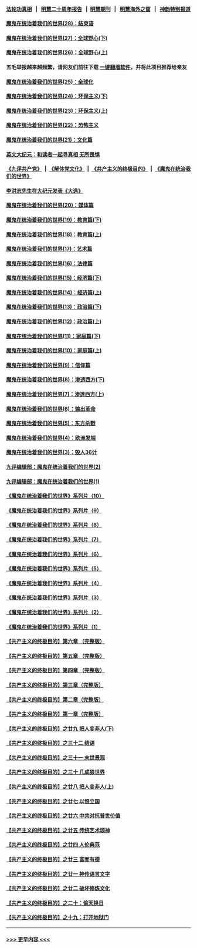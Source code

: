 #### [法轮功真相](https://github.com/gfw-breaker/truth/blob/master/README.md?t=0) &nbsp;&nbsp;|&nbsp;&nbsp; [明慧二十周年报告](https://github.com/gfw-breaker/mh-reports/blob/master/README.md?t=0) &nbsp;&nbsp;|&nbsp;&nbsp;[明慧期刊](https://github.com/gfw-breaker/mh-qikan) &nbsp;&nbsp;|&nbsp;&nbsp; [明慧海外之窗](https://github.com/gfw-breaker/mh-news/blob/master/README.md?t=0) &nbsp;&nbsp;|&nbsp;&nbsp; [神韵特别报道](https://github.com/gfw-breaker/mh-news/blob/master/shenyun.md?t=0)
#### [魔鬼在统治着我们的世界(28)：结束语](../pages/nsc422/n10936246.md?t=07061201) 
#### [魔鬼在统治着我们的世界(27)：全球野心(下)](../pages/nsc422/n10928319.md?t=07061201) 
#### [魔鬼在统治着我们的世界(26)：全球野心(上)](../pages/nsc422/n10900318.md?t=07061201) 
#### 五毛举报越来越频繁，请网友们前往下载 [一键翻墙软件](https://github.com/gfw-breaker/ssr-accounts)，并将此项目推荐给亲友
#### [魔鬼在统治着我们的世界(25)：全球化](../pages/nsc422/n10788205.md?t=07061201) 
#### [魔鬼在统治着我们的世界(24)：环保主义(下)](../pages/nsc422/n10695307.md?t=07061201) 
#### [魔鬼在统治着我们的世界(23)：环保主义(上)](../pages/nsc422/n10688613.md?t=07061201) 
#### [魔鬼在统治着我们的世界(22)：恐怖主义](../pages/nsc422/n10614727.md?t=07061201) 
#### [魔鬼在统治着我们的世界(21)：文化篇](../pages/nsc422/n10597706.md?t=07061201) 
#### [英文大纪元：和读者一起寻真相 无所畏惧](../pages/nsc422/n12542027.md?t=07061201) 
#### [《九评共产党》](https://github.com/begood0513/9ping.md/blob/master/README.md) &nbsp;|&nbsp; [《解体党文化》](../../../../jtdwh.md/blob/master/README.md)  &nbsp;|&nbsp; [《共产主义的终极目的》](../../../../gczydzjmd.md/blob/master/README.md) &nbsp;|&nbsp; [《魔鬼在统治我们的世界》](../../../../mgztzwmdsj.md/blob/master/README.md) 
#### [李洪志先生在大纪元发表《大选》](../pages/nsc422/n12534746.md?t=07061201) 
#### [魔鬼在统治着我们的世界(20)：媒体篇](../pages/nsc422/n10586579.md?t=07061201) 
#### [魔鬼在统治着我们的世界(19)：教育篇(下)](../pages/nsc422/n10564808.md?t=07061201) 
#### [魔鬼在统治着我们的世界(18)：教育篇(上)](../pages/nsc422/n10526970.md?t=07061201) 
#### [魔鬼在统治着我们的世界(17)：艺术篇](../pages/nsc422/n10499093.md?t=07061201) 
#### [魔鬼在统治着我们的世界(16)：法律篇](../pages/nsc422/n10485969.md?t=07061201) 
#### [魔鬼在统治着我们的世界(15)：经济篇(下)](../pages/nsc422/n10469975.md?t=07061201) 
#### [魔鬼在统治着我们的世界(14)：经济篇(上)](../pages/nsc422/n10457370.md?t=07061201) 
#### [魔鬼在统治着我们的世界(13)：政治篇(下)](../pages/nsc422/n10448270.md?t=07061201) 
#### [魔鬼在统治着我们的世界(12)：政治篇(上)](../pages/nsc422/n10444576.md?t=07061201) 
#### [魔鬼在统治着我们的世界(11)：家庭篇(下)](../pages/nsc422/n10440961.md?t=07061201) 
#### [魔鬼在统治着我们的世界(10)：家庭篇(上)](../pages/nsc422/n10435448.md?t=07061201) 
#### [魔鬼在统治着我们的世界(9)：信仰篇](../pages/nsc422/n10432159.md?t=07061201) 
#### [魔鬼在统治着我们的世界(8)：渗透西方(下)](../pages/nsc422/n10429603.md?t=07061201) 
#### [魔鬼在统治着我们的世界(7)：渗透西方(上)](../pages/nsc422/n10426013.md?t=07061201) 
#### [魔鬼在统治着我们的世界(6)：输出革命](../pages/nsc422/n10421536.md?t=07061201) 
#### [魔鬼在统治着我们的世界(5)：东方杀戮](../pages/nsc422/n10417707.md?t=07061201) 
#### [魔鬼在统治着我们的世界(4)：欧洲发端](../pages/nsc422/n10414890.md?t=07061201) 
#### [魔鬼在统治着我们的世界(3)：毁人36计](../pages/nsc422/n10411583.md?t=07061201) 
#### [九评编辑部：魔鬼在统治着我们的世界(2)](../pages/nsc422/n10410036.md?t=07061201) 
#### [九评编辑部：魔鬼在统治着我们的世界(1)](../pages/nsc422/n10406825.md?t=07061201) 
#### [《魔鬼在统治着我们的世界》系列片（10）](../pages/nsc422/n12292670.md?t=07061201) 
#### [《魔鬼在统治着我们的世界》系列片（9）](../pages/nsc422/n12290859.md?t=07061201) 
#### [《魔鬼在统治着我们的世界》系列片（8）](../pages/nsc422/n12287445.md?t=07061201) 
#### [《魔鬼在统治着我们的世界》系列片（7）](../pages/nsc422/n12283425.md?t=07061201) 
#### [《魔鬼在统治着我们的世界》系列片（6）](../pages/nsc422/n12282314.md?t=07061201) 
#### [《魔鬼在统治着我们的世界》系列片（5）](../pages/nsc422/n12281419.md?t=07061201) 
#### [《魔鬼在统治着我们的世界》系列片（4）](../pages/nsc422/n12274024.md?t=07061201) 
#### [《魔鬼在统治着我们的世界》系列片（3）](../pages/nsc422/n12271322.md?t=07061201) 
#### [《魔鬼在统治着我们的世界》系列片（2）](../pages/nsc422/n12269049.md?t=07061201) 
#### [《魔鬼在统治着我们的世界》系列片（1）](../pages/nsc422/n12267575.md?t=07061201) 
#### [【共产主义的终极目的】第六章 （完整版）](../pages/nsc422/n11428913.md?t=07061201) 
#### [【共产主义的终极目的】第五章 （完整版）](../pages/nsc422/n11428912.md?t=07061201) 
#### [【共产主义的终极目的】第四章 （完整版）](../pages/nsc422/n11428907.md?t=07061201) 
#### [【共产主义的终极目的】第三章（完整版）](../pages/nsc422/n11428848.md?t=07061201) 
#### [【共产主义的终极目的】第二章（完整版）](../pages/nsc422/n11428831.md?t=07061201) 
#### [【共产主义的终极目的】第一章（完整版）](../pages/nsc422/n11417651.md?t=07061201) 
#### [【共产主义的终极目的】之廿九 把人变非人(下)](../pages/nsc422/n11344140.md?t=07061201) 
#### [【共产主义的终极目的】之三十二 结语](../pages/nsc422/n11360535.md?t=07061201) 
#### [【共产主义的终极目的】之三十一 末世景观](../pages/nsc422/n11351129.md?t=07061201) 
#### [【共产主义的终极目的】之三十 几成狼世界](../pages/nsc422/n11348280.md?t=07061201) 
#### [【共产主义的终极目的】之廿八 把人变非人(上)](../pages/nsc422/n11340492.md?t=07061201) 
#### [【共产主义的终极目的】之廿七 以恨立国](../pages/nsc422/n11336944.md?t=07061201) 
#### [【共产主义的终极目的】之廿六 中共对抗普世价值](../pages/nsc422/n11324785.md?t=07061201) 
#### [【共产主义的终极目的】之廿五 传统艺术颂神](../pages/nsc422/n11296396.md?t=07061201) 
#### [【共产主义的终极目的】之廿四 人伦典范](../pages/nsc422/n11296397.md?t=07061201) 
#### [【共产主义的终极目的】之廿三 富而有德](../pages/nsc422/n11283598.md?t=07061201) 
#### [【共产主义的终极目的】之廿一 神传语言文字](../pages/nsc422/n11263265.md?t=07061201) 
#### [【共产主义的终极目的】之廿二 破坏修炼文化](../pages/nsc422/n11245728.md?t=07061201) 
#### [【共产主义的终极目的】之二十：偷天换日](../pages/nsc422/n11238846.md?t=07061201) 
#### [【共产主义的终极目的】之十九：打开地狱门](../pages/nsc422/n11206376.md?t=07061201) 

----
#### [ >>> 更早内容 <<< ](../indexes/nsc422-earlier.md)
